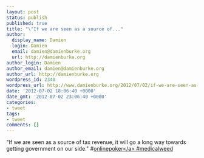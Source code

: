 ```yaml
---
layout: post
status: publish
published: true
title: "\"If we are seen as a source of..."
author:
  display_name: Damien
  login: Damien
  email: damien@damienburke.org
  url: http://damienburke.org
author_login: Damien
author_email: damien@damienburke.org
author_url: http://damienburke.org
wordpress_id: 2340
wordpress_url: http://www.damienburke.org/2012/07/02/if-we-are-seen-as-a-source-of/
date: '2012-07-02 18:06:40 +0000'
date_gmt: '2012-07-02 23:06:40 +0000'
categories:
- tweet
tags:
- tweet
comments: []
---
```

<p>"If we are seen as a source of tax revenue, it will go a long way towards getting government on our side." #<a href="http:&#47;&#47;search.twitter.com&#47;search?q=%23onlinepoker" class="aktt_hashtag">onlinepoker<&#47;a> #medicalweed</p>
